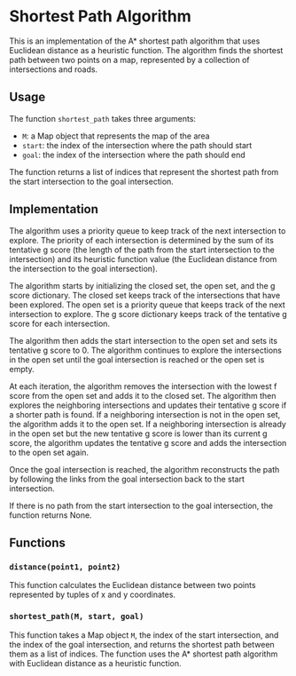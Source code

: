 # Shortest Path Algorithm

This is an implementation of the A* shortest path algorithm that uses Euclidean distance as a heuristic function. The algorithm finds the shortest path between two points on a map, represented by a collection of intersections and roads.

## Usage
The function `shortest_path` takes three arguments:

- `M`: a Map object that represents the map of the area
- `start`: the index of the intersection where the path should start
- `goal`: the index of the intersection where the path should end

The function returns a list of indices that represent the shortest path from the start intersection to the goal intersection.

## Implementation
The algorithm uses a priority queue to keep track of the next intersection to explore. The priority of each intersection is determined by the sum of its tentative g score (the length of the path from the start intersection to the intersection) and its heuristic function value (the Euclidean distance from the intersection to the goal intersection).

The algorithm starts by initializing the closed set, the open set, and the g score dictionary. The closed set keeps track of the intersections that have been explored. The open set is a priority queue that keeps track of the next intersection to explore. The g score dictionary keeps track of the tentative g score for each intersection.

The algorithm then adds the start intersection to the open set and sets its tentative g score to 0. The algorithm continues to explore the intersections in the open set until the goal intersection is reached or the open set is empty.

At each iteration, the algorithm removes the intersection with the lowest f score from the open set and adds it to the closed set. The algorithm then explores the neighboring intersections and updates their tentative g score if a shorter path is found. If a neighboring intersection is not in the open set, the algorithm adds it to the open set. If a neighboring intersection is already in the open set but the new tentative g score is lower than its current g score, the algorithm updates the tentative g score and adds the intersection to the open set again.

Once the goal intersection is reached, the algorithm reconstructs the path by following the links from the goal intersection back to the start intersection.

If there is no path from the start intersection to the goal intersection, the function returns None.

## Functions

### `distance(point1, point2)`

This function calculates the Euclidean distance between two points represented by tuples of x and y coordinates.

### `shortest_path(M, start, goal)`

This function takes a Map object `M`, the index of the start intersection, and the index of the goal intersection, and returns the shortest path between them as a list of indices. The function uses the A* shortest path algorithm with Euclidean distance as a heuristic function.
